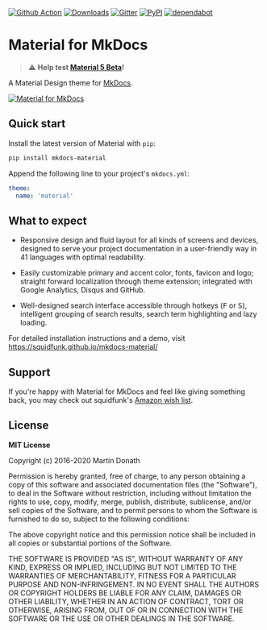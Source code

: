 [![Github Action][action-image]][action-link]
[![Downloads][downloads-image]][downloads-link]
[![Gitter][gitter-image]][gitter-link]
[![PyPI][pypi-image]][pypi-link]
[![dependabot][dependabot-image]][dependabot-link]

  [action-image]: https://github.com/squidfunk/mkdocs-material/workflows/ci/badge.svg?branch=master
  [action-link]: https://github.com/squidfunk/mkdocs-material/actions
  [downloads-image]: https://img.shields.io/pypi/dm/mkdocs-material.svg
  [downloads-link]: https://pypistats.org/packages/mkdocs-material
  [gitter-image]: https://badges.gitter.im/squidfunk/mkdocs-material.svg
  [gitter-link]: https://gitter.im/squidfunk/mkdocs-material
  [pypi-image]: https://img.shields.io/pypi/v/mkdocs-material.svg
  [pypi-link]: https://pypi.python.org/pypi/mkdocs-material
  [dependabot-image]: https://img.shields.io/badge/dependabot-enabled-06f.svg
  [dependabot-link]: https://dependabot.com

# Material for MkDocs

> ⚠️ __Help test [Material 5 Beta](https://github.com/squidfunk/mkdocs-material/issues/1483)!__

A Material Design theme for [MkDocs][1].

[![Material for MkDocs](https://raw.githubusercontent.com/squidfunk/mkdocs-material/master/docs/assets/images/material.png)][2]

  [1]: https://www.mkdocs.org
  [2]: https://squidfunk.github.io/mkdocs-material/

## Quick start

Install the latest version of Material with `pip`:

``` sh
pip install mkdocs-material
```

Append the following line to your project's `mkdocs.yml`:

``` yaml
theme:
  name: 'material'
```

## What to expect

* Responsive design and fluid layout for all kinds of screens and devices,
  designed to serve your project documentation in a user-friendly way in 41
  languages with optimal readability.

* Easily customizable primary and accent color, fonts, favicon and logo;
  straight forward localization through theme extension; integrated with Google
  Analytics, Disqus and GitHub.

* Well-designed search interface accessible through hotkeys (<kbd>F</kbd> or
  <kbd>S</kbd>), intelligent grouping of search results, search term
  highlighting and lazy loading.

For detailed installation instructions and a demo, visit
https://squidfunk.github.io/mkdocs-material/

## Support

If you're happy with Material for MkDocs and feel like giving something back,
you may check out squidfunk's [Amazon wish list][3].

  [3]: https://amzn.to/353WRpj

## License

**MIT License**

Copyright (c) 2016-2020 Martin Donath

Permission is hereby granted, free of charge, to any person obtaining a copy
of this software and associated documentation files (the "Software"), to
deal in the Software without restriction, including without limitation the
rights to use, copy, modify, merge, publish, distribute, sublicense, and/or
sell copies of the Software, and to permit persons to whom the Software is
furnished to do so, subject to the following conditions:

The above copyright notice and this permission notice shall be included in
all copies or substantial portions of the Software.

THE SOFTWARE IS PROVIDED "AS IS", WITHOUT WARRANTY OF ANY KIND, EXPRESS OR
IMPLIED, INCLUDING BUT NOT LIMITED TO THE WARRANTIES OF MERCHANTABILITY,
FITNESS FOR A PARTICULAR PURPOSE AND NON-INFRINGEMENT. IN NO EVENT SHALL THE
AUTHORS OR COPYRIGHT HOLDERS BE LIABLE FOR ANY CLAIM, DAMAGES OR OTHER
LIABILITY, WHETHER IN AN ACTION OF CONTRACT, TORT OR OTHERWISE, ARISING
FROM, OUT OF OR IN CONNECTION WITH THE SOFTWARE OR THE USE OR OTHER DEALINGS
IN THE SOFTWARE.

